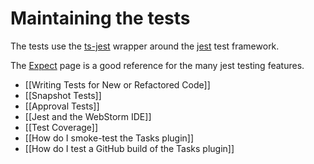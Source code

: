 # Maintaining the tests

The tests use the [ts-jest](https://www.npmjs.com/package/ts-jest) wrapper around the
[jest](https://jestjs.io) test framework.

The [Expect](https://jestjs.io/docs/expect) page is a good reference for the many jest testing features.

- [[Writing Tests for New or Refactored Code]]
- [[Snapshot Tests]]
- [[Approval Tests]]
- [[Jest and the WebStorm IDE]]
- [[Test Coverage]]
- [[How do I smoke-test the Tasks plugin]]
- [[How do I test a GitHub build of the Tasks plugin]]
